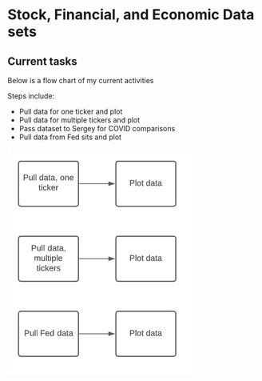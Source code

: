 # Stock, Financial, and Economic Data sets

## Current tasks

Below is a flow chart of my current activities

Steps include:

* Pull data for one ticker and plot
* Pull data for multiple tickers and plot
* Pass dataset to Sergey for COVID comparisons
* Pull data from Fed sits and plot

![View](Images/flow_chart1.png)